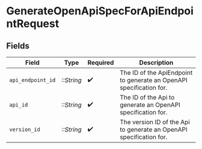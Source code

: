 # GenerateOpenApiSpecForApiEndpointRequest


## Fields

| Field                                                               | Type                                                                | Required                                                            | Description                                                         |
| ------------------------------------------------------------------- | ------------------------------------------------------------------- | ------------------------------------------------------------------- | ------------------------------------------------------------------- |
| `api_endpoint_id`                                                   | *::String*                                                          | :heavy_check_mark:                                                  | The ID of the ApiEndpoint to generate an OpenAPI specification for. |
| `api_id`                                                            | *::String*                                                          | :heavy_check_mark:                                                  | The ID of the Api to generate an OpenAPI specification for.         |
| `version_id`                                                        | *::String*                                                          | :heavy_check_mark:                                                  | The version ID of the Api to generate an OpenAPI specification for. |
